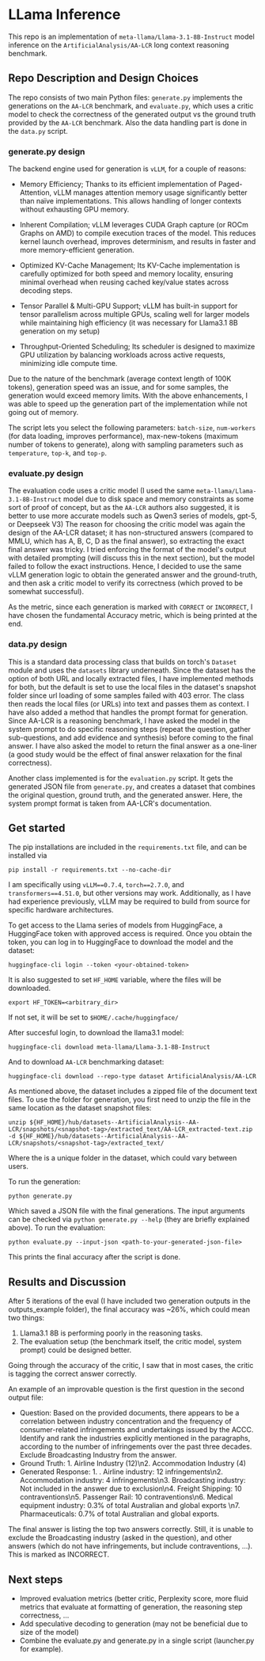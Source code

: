 # LLama Inference

This repo is an implementation of `meta-llama/Llama-3.1-8B-Instruct` model inference on the `ArtificialAnalysis/AA-LCR` long context reasoning benchmark.

## Repo Description and Design Choices

The repo consists of two main Python files: `generate.py` implements the generations on the `AA-LCR` benchmark, and `evaluate.py`, which uses a critic model to check the
correctness of the generated output vs the ground truth provided by the `AA-LCR` benchmark. Also the data handling part is done in the `data.py` script.

### generate.py design

The backend engine used for generation is `vLLM`, for a couple of reasons:

- Memory Efficiency; Thanks to its efficient implementation of Paged-Attention, vLLM manages attention memory usage significantly better than naïve implementations. This allows handling of longer contexts without exhausting GPU memory.

- Inherent Compilation; vLLM leverages CUDA Graph capture (or ROCm Graphs on AMD) to compile execution traces of the model. This reduces kernel launch overhead, improves determinism, and results in faster and more memory-efficient generation.

- Optimized KV-Cache Management; Its KV-Cache implementation is carefully optimized for both speed and memory locality, ensuring minimal overhead when reusing cached key/value states across decoding steps.

- Tensor Parallel & Multi-GPU Support; vLLM has built-in support for tensor parallelism across multiple GPUs, scaling well for larger models while maintaining high efficiency (it was necessary for Llama3.1 8B generation on my setup) 

- Throughput-Oriented Scheduling; Its scheduler is designed to maximize GPU utilization by balancing workloads across active requests, minimizing idle compute time.

Due to the nature of the benchmark (average context length of 100K tokens), generation speed was an issue, and for some samples, the generation would exceed memory limits. 
With the above enhancements, I was able to speed up the generation part of the implementation while not going out of memory. 

The script lets you select the following parameters: `batch-size`, `num-workers` (for data loading, improves performance), max-new-tokens (maximum number of tokens to generate), along with sampling parameters such as `temperature`, `top-k`, and `top-p`.


### evaluate.py design

The evaluation code uses a critic model (I used the same `meta-llama/Llama-3.1-8B-Instruct` model due to disk space and memory constraints as some sort of proof of concept, but as the `AA-LCR` authors also suggested, it is better to use more accurate models such as Qwen3 series of models, gpt-5, or Deepseek V3) 
The reason for choosing the critic model was again the design of the AA-LCR dataset; it has non-structured answers (compared to MMLU, which has A, B, C, D as the final answer), so extracting the exact final answer was tricky.
I tried enforcing the format of the model's output with detailed prompting (will discuss this in the next section), but the model failed to follow the exact instructions. 
Hence, I decided to use the same vLLM generation logic to obtain the generated answer and the ground-truth, and then ask a critic model to verify its correctness (which proved to be somewhat successful). 

As the metric, since each generation is marked with `CORRECT` or `INCORRECT`, I have chosen the fundamental Accuracy metric, which is being printed at the end.

### data.py design

This is a standard data processing class that builds on torch's `Dataset` module and uses the `datasets` library underneath. 
Since the dataset has the option of both URL and locally extracted files, I have implemented methods for both, but the default is set to use the local files in the dataset's snapshot folder since url loading of some samples failed with 403 error. 
The class then reads the local files (or URLs) into text and passes them as context. I have also added a method that handles the prompt format for generation.
Since AA-LCR is a reasoning benchmark, I have asked the model in the system prompt to do specific reasoning steps (repeat the question, gather sub-questions, and add evidence and synthesis) before coming to the final answer.
I have also asked the model to return the final answer as a one-liner (a good study would be the effect of final answer relaxation for the final correctness).

Another class implemented is for the `evaluation.py` script. It gets the generated JSON file from `generate.py`, and creates a dataset that combines the original question, ground truth, and the generated answer.
Here, the system prompt format is taken from AA-LCR's documentation.


## Get started

The pip installations are included in the `requirements.txt` file, and can be installed via
```
pip install -r requirements.txt --no-cache-dir
```
I am specifically using `vLLM==0.7.4`, `torch==2.7.0`, and `transformers==4.51.0`, but other versions may work. 
Additionally, as I have had experience previously, vLLM may be required to build from source for specific hardware architectures.

To get access to the Llama series of models from HuggingFace, a HuggingFace token with approved access is required.
Once you obtain the token, you can log in to HuggingFace to download the model and the dataset:

```
huggingface-cli login --token <your-obtained-token>
```

It is also suggested to set `HF_HOME` variable, where the files will be downloaded.
```
export HF_TOKEN=<arbitrary_dir>
```
If not set, it will be set to `$HOME/.cache/huggingface/`

After succesful login, to download the llama3.1 model:

```
huggingface-cli download meta-llama/Llama-3.1-8B-Instruct
```

And to download `AA-LCR` benchmarking dataset:

```
huggingface-cli download --repo-type dataset ArtificialAnalysis/AA-LCR
```

As mentioned above, the dataset includes a zipped file of the document text files. To use the folder for generation, you first need to unzip the file in the same location as the dataset snapshot files:

```
unzip ${HF_HOME}/hub/datasets--ArtificialAnalysis--AA-LCR/snapshots/<snapshot-tag>/extracted_text/AA-LCR_extracted-text.zip -d ${HF_HOME}/hub/datasets--ArtificialAnalysis--AA-LCR/snapshots/<snapshot-tag>/extracted_text/
```
Where the <snapshot-tag> is a unique folder in the dataset, which could vary between users.

To run the generation:

```
python generate.py
```

Which saved a JSON file with the final generations. The input arguments can be checked via `python generate.py --help` (they are briefly explained above). To run the evaluation:

```
python evaluate.py --input-json <path-to-your-generated-json-file>
```
This prints the final accuracy after the script is done. 

## Results and Discussion

After 5 iterations of the eval (I have included two generation outputs in the outputs_example folder), the final accuracy was ~26%, which could mean two things:

1. Llama3.1 8B is performing poorly in the reasoning tasks.
2. The evaluation setup (the benchmark itself, the critic model, system prompt) could be designed better.
   
Going through the accuracy of the critic, I saw that in most cases, the critic is tagging the correct answer correctly. 

An example of an improvable question is the first question in the second output file:

- Question: Based on the provided documents, there appears to be a correlation between industry concentration and the frequency of consumer-related infringements and undertakings issued by the ACCC. Identify and rank the industries explicitly mentioned in the paragraphs, according to the number of infringements over the past three decades. Exclude Broadcasting Industry from the answer.
- Ground Truth: 1. Airline Industry (12)\n2. Accommodation Industry (4)
- Generated Response: 1. . Airline industry: 12 infringements\n2. Accommodation industry: 4 infringements\n3. Broadcasting industry: Not included in the answer due to exclusion\n4. Freight Shipping: 10 contraventions\n5. Passenger Rail: 10 contraventions\n6. Medical equipment industry: 0.3% of total Australian and global exports \n7. Pharmaceuticals: 0.7% of total Australian and global exports.

The final answer is listing the top two answers correctly. Still, it is unable to exclude the Broadcasting industry (asked in the question), and other answers (which do not have infringements, but include contraventions, ...). This is marked as INCORRECT.

## Next steps

- Improved evaluation metrics (better critic, Perplexity score, more fluid metrics that evaluate at formatting of generation, the reasoning step correctness, ...
- Add speculative decoding to generation (may not be beneficial due to size of the model)
- Combine the evaluate.py and generate.py in a single script (launcher.py for example).
